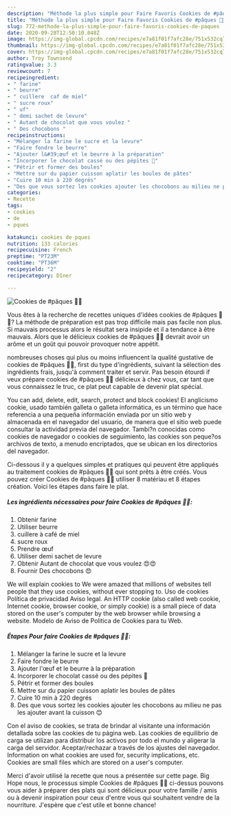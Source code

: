 ```yaml
---
description: "Méthode la plus simple pour Faire Favoris Cookies de #pâques 🐣🐣"
title: "Méthode la plus simple pour Faire Favoris Cookies de #pâques 🐣🐣"
slug: 772-methode-la-plus-simple-pour-faire-favoris-cookies-de-paques
date: 2020-09-28T12:50:10.048Z
image: https://img-global.cpcdn.com/recipes/e7a81f01f7afc28e/751x532cq70/cookies-de-paques-🐣🐣-photo-principale-de-la-recette.jpg
thumbnail: https://img-global.cpcdn.com/recipes/e7a81f01f7afc28e/751x532cq70/cookies-de-paques-🐣🐣-photo-principale-de-la-recette.jpg
cover: https://img-global.cpcdn.com/recipes/e7a81f01f7afc28e/751x532cq70/cookies-de-paques-🐣🐣-photo-principale-de-la-recette.jpg
author: Troy Townsend
ratingvalue: 3.3
reviewcount: 7
recipeingredient:
- " farine"
- " beurre"
- " cuillere  caf de miel"
- " sucre roux"
- " uf"
- " demi sachet de levure"
- " Autant de chocolat que vous voulez "
- " Des chocobons "
recipeinstructions:
- "Mélanger la farine le sucre et la levure"
- "Faire fondre le beurre"
- "Ajouter l&#39;œuf et le beurre à la préparation"
- "Incorporer le chocolat cassé ou des pépites 🍫"
- "Pétrir et former des boules"
- "Mettre sur du papier cuisson aplatir les boules de pâtes"
- "Cuire 10 min à 220 degrés"
- "Des que vous sortez les cookies ajouter les chocobons au milieu ne pas les ajouter avant la cuisson 😊"
categories:
- Recette
tags:
- cookies
- de
- pques

katakunci: cookies de pques 
nutrition: 133 calories
recipecuisine: French
preptime: "PT23M"
cooktime: "PT36M"
recipeyield: "2"
recipecategory: Dîner

---
```



![Cookies de #pâques 🐣🐣](https://img-global.cpcdn.com/recipes/e7a81f01f7afc28e/751x532cq70/cookies-de-paques-🐣🐣-photo-principale-de-la-recette.jpg)

Vous êtes à la recherche de recettes uniques d'idées cookies de #pâques 🐣🐣? La méthode de préparation est pas trop difficile mais pas facile non plus. Si mauvais processus alors le résultat sera insipide et il a tendance à être mauvais. Alors que le délicieux cookies de #pâques 🐣🐣 devrait avoir un arôme et un goût qui pouvoir provoquer notre appétit.

nombreuses choses qui plus ou moins influencent la qualité gustative de cookies de #pâques 🐣🐣, first du type d'ingrédients, suivant la sélection des ingrédients frais, jusqu'à comment traiter et servir. Pas besoin étourdi if veux prépare cookies de #pâques 🐣🐣 délicieux à chez vous, car tant que vous connaissez le truc, ce plat peut capable de devenir plat spécial.

You can add, delete, edit, search, protect and block cookies! El anglicismo cookie, usado también galleta o galleta informática, es un término que hace referencia a una pequeña información enviada por un sitio web y almacenada en el navegador del usuario, de manera que el sitio web puede consultar la actividad previa del navegador. Tambi?n conocidas como cookies de navegador o cookies de seguimiento, las cookies son peque?os archivos de texto, a menudo encriptados, que se ubican en los directorios del navegador.


Ci-dessous il y a quelques simples et pratiques qui peuvent être appliqués au traitement cookies de #pâques 🐣🐣 qui sont prêts à être créés. Vous pouvez créer Cookies de #pâques 🐣🐣 utiliser 8 matériau et 8 étapes création. Voici les étapes dans faire le plat.

<!--inarticleads1-->

##### Les ingrédients nécessaires pour faire Cookies de #pâques 🐣🐣:

1. Obtenir  farine
1. Utiliser  beurre
1.   cuillere à café de miel
1.   sucre roux
1. Prendre  œuf
1. Utiliser  demi sachet de levure
1. Obtenir  Autant de chocolat que vous voulez 😍😍
1. Fournir  Des chocobons 😍


We will explain cookies to We were amazed that millions of websites tell people that they use cookies, without ever stopping to. Uso de cookies Política de privacidad Aviso legal. An HTTP cookie (also called web cookie, Internet cookie, browser cookie, or simply cookie) is a small piece of data stored on the user&#39;s computer by the web browser while browsing a website. Modelo de Aviso de Politica de Cookies para tu Web. 

<!--inarticleads2-->

##### Étapes Pour faire Cookies de #pâques 🐣🐣:

1. Mélanger la farine le sucre et la levure
1. Faire fondre le beurre
1. Ajouter l&#39;œuf et le beurre à la préparation
1. Incorporer le chocolat cassé ou des pépites 🍫
1. Pétrir et former des boules
1. Mettre sur du papier cuisson aplatir les boules de pâtes
1. Cuire 10 min à 220 degrés
1. Des que vous sortez les cookies ajouter les chocobons au milieu ne pas les ajouter avant la cuisson 😊


Con el aviso de cookies, se trata de brindar al visitante una información detallada sobre las cookies de tu página web. Las cookies de equilibrio de carga se utilizan para distribuir los activos por todo el mundo y aligerar la carga del servidor. Aceptar/rechazar a través de los ajustes del navegador. Information on what cookies are used for, security implications, etc. Cookies are small files which are stored on a user&#39;s computer. 


Merci d'avoir utilisé la recette que nous a présentée sur cette page. Big Hope nous, le processus simple Cookies de #pâques 🐣🐣 ci-dessus pouvons vous aider à préparer des plats qui sont délicieux pour votre famille / amis ou à devenir inspiration pour ceux d'entre vous qui souhaitent vendre de la nourriture. J'espère que c'est utile et bonne chance!
